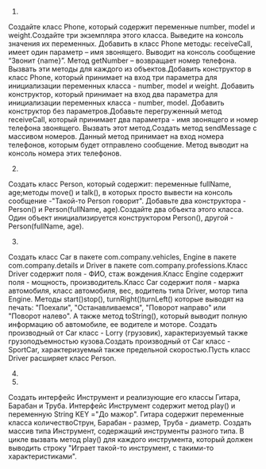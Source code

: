 1.
Создайте класс Phone, который содержит переменные number, model и weight.Создайте три экземпляра этого класса. Выведите на консоль значения их переменных. Добавить в класс Phone методы: receiveCall, имеет один параметр – имя звонящего. Выводит на консоль сообщение “Звонит {name}”. Метод getNumber – возвращает номер телефона. Вызвать эти методы для каждого из объектов.Добавить конструктор в класс Phone, который принимает на вход три параметра для инициализации переменных класса - number, model и weight. Добавить конструктор, который принимает на вход два параметра для инициализации переменных класса - number, model. Добавить конструктор без параметров.Добавьте перегруженный метод receiveCall, который принимает два параметра - имя звонящего и номер телефона звонящего. Вызвать этот метод.Создать метод sendMessage с массивом номеров. Данный метод принимает на вход номера телефонов, которым будет отправлено сообщение. Метод выводит на консоль номера этих телефонов.

2.
Создать класс Person, который содержит: переменные fullName, age;методы move() и talk(), в которых просто вывести на консоль сообщение -"Такой-то  Person говорит". Добавьте два конструктора  - Person() и Person(fullName, age).Создайте два объекта этого класса. Один объект инициализируется конструктором Person(), другой - Person(fullName, age).

3.
Создать класс Car в пакете com.company.vehicles, Engine в пакете com.company.details и Driver в пакете com.company.professions.Класс Driver содержит поля - ФИО, стаж вождения.Класс Engine содержит поля - мощность, производитель.Класс Car содержит поля - марка автомобиля, класс автомобиля, вес, водитель типа Driver, мотор типа Engine. Методы start()stop(), turnRight()turnLeft() которые выводят на печать: "Поехали", "Останавливаемся", "Поворот направо" или "Поворот налево". А также метод toString(), который выводит полную информацию об автомобиле, ее водителе и моторе. Создать производный от Car класс  - Lorry (грузовик), характеризуемый также грузоподъемностью кузова.Создать производный от Car класс - SportCar, характеризуемый также предельной скоростью.Пусть класс Driver расширяет класс Person.

4.

5.
Создать интерфейс Инструмент и реализующие его классы Гитара, Барабан и Труба.
Интерфейс Инструмент содержит метод play() и переменную String KEY ="До мажор".
Гитара содержит переменные класса количествоСтрун, Барабан - размер, Труба - диаметр.
Создать массив типа Инструмент, содержащий инструменты разного типа.
В цикле вызвать метод play() для каждого инструмента, который должен выводить строку "Играет такой-то инструмент, с такими-то характеристиками".
